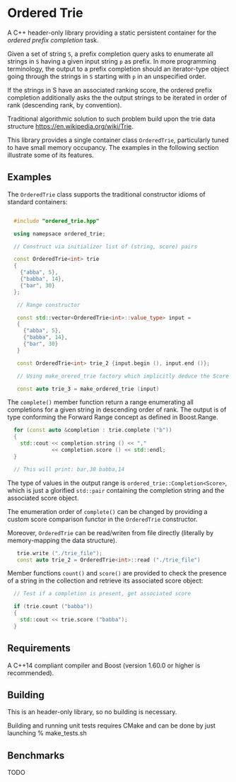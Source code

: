 
Ordered Trie
====================================

A C++ header-only library providing a static persistent container for the *ordered prefix completion* task.

Given a set of string `S`, a prefix completion query asks to enumerate all strings in `S` having a given input string `p` as prefix. In more programming terminology, the output to a prefix completion should an iterator-type object going through the strings in `S` starting with `p` in an unspecified order.

If the strings in S have an associated ranking score, the ordered prefix completion additionally asks the the output strings to be iterated in order of rank (descending rank, by convention).

Traditional algorithmic solution to such problem build upon the trie data structure <https://en.wikipedia.org/wiki/Trie>.

This library provides a single container class `OrderedTrie`, particularly tuned to have small memory occupancy. The examples in the following section illustrate some of its features.

Examples
-----------------------------------

The `OrderedTrie` class supports the traditional constructor idioms of standard containers:

```cpp

  #include "ordered_trie.hpp"

  using namepsace ordered_trie;

  // Construct via initializer list of (string, score) pairs

  const OrderedTrie<int> trie
  {
    {"abba", 5},
    {"babba", 14},
    {"bar", 30}
  };

   // Range constructor

   const std::vector<OrderedTrie<int>::value_type> input =
   {
     {"abba", 5},
     {"babba", 14},
     {"bar", 30}
   }

   const OrderedTrie<int> trie_2 {input.begin (), input.end ()};

   // Using make_orered_trie factory which implicitly deduce the Score type

   const auto trie_3 = make_ordered_trie (input)

```

The `complete()` member function return a range enumerating all completions for a given string in descending order of rank. The output is of type conforming the Forward Range concept as defined in Boost.Range. 

```cpp
  for (const auto &completion : trie.complete ("b"))
  {
    std::cout << completion.string () << ","
              << completion.score () << std::endl;
  }

  // This will print: bar,30 babba,14

```

The type of values in the output range is `ordered_trie::Completion<Score>`, which is just a glorified `std::pair` containing the completion string and the associated score object.

The enumeration order of `complete()` can be changed by providing a custom score comparison functor in the `OrderedTrie` constructor.

Moreover, `OrderedTrie` can be read/writen from file directly (literally by memory-mapping the data structure). 

```cpp
   trie.write ("./trie_file");
   const auto trie_2 = OrderedTrie<int>::read ("./trie_file")
```

Member functions `count()` and `score()` are provided to check the presence of a string in the collection and retrieve its associated score object:

```cpp
  // Test if a completion is present, get associated score

  if (trie.count ("babba"))
  {
    std::cout << trie.score ("babba");
  }
```

Requirements
-------------------------------

A C++14 compliant compiler and Boost (version 1.60.0 or higher is recommended).

Building
-------------------------------

This is an header-only library, so no building is necessary.

Building and running unit tests requires CMake and can be done by just launching % make_tests.sh

Benchmarks
-------------------------------

TODO


